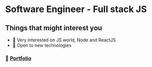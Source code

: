 # Software Engineer - Full stack JS
## Things that might interest you
* 👾 Very interested on JS world, Node and ReactJS
* 👾 Open to new technologies

### 🔮 [Portfolio](https://geaglts.github.io/portfolio/)
